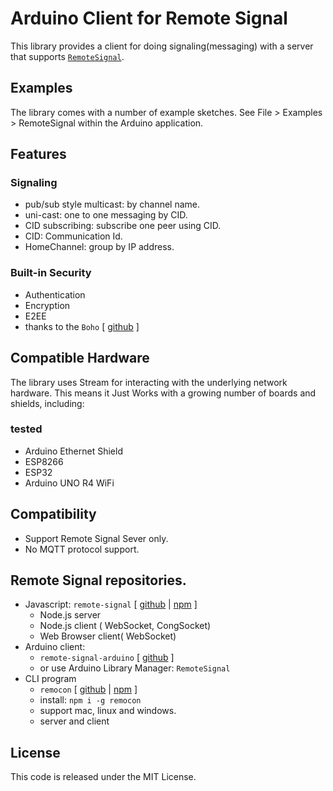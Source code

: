 # Arduino Client for Remote Signal

This library provides a client for doing signaling(messaging) with a server that supports [`RemoteSignal`](https://github.com/congtrol/remote-signal).

## Examples

The library comes with a number of example sketches. See File > Examples > RemoteSignal
within the Arduino application.

## Features

### Signaling
- pub/sub style multicast: by channel name.
- uni-cast: one to one messaging by CID.
- CID subscribing: subscribe one peer using CID.
- CID: Communication Id.
- HomeChannel: group by IP address.

### Built-in Security
- Authentication
- Encryption
- E2EE
- thanks to the `Boho` [ [github](https://github.com/congtrol/boho-arduino) ]


## Compatible Hardware

The library uses Stream for interacting with the
underlying network hardware. This means it Just Works with a growing number of
boards and shields, including:

### tested
 - Arduino Ethernet Shield
 - ESP8266
 - ESP32
 - Arduino UNO R4 WiFi

## Compatibility
 - Support Remote Signal Sever only.
 - No MQTT protocol support.

## Remote Signal repositories.
- Javascript: `remote-signal` [ [github](https://github.com/congtrol/remote-signal) | [npm](https://www.npmjs.com/package/remote-signal) ]
  - Node.js server
  - Node.js client ( WebSocket, CongSocket)
  - Web Browser client( WebSocket)
- Arduino client: 
  - `remote-signal-arduino` [ [github](https://github.com/congtrol/remote-signal-arduino) ]
  - or use Arduino Library Manager: `RemoteSignal`
- CLI program 
  - `remocon` [ [github](https://github.com/congtrol/remocon) | [npm](https://www.npmjs.com/package/remocon) ]
  - install: `npm i -g remocon`
  - support mac, linux and windows.
  - server and client

## License

This code is released under the MIT License.